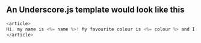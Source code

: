 ## An Underscore.js template would look like this

```javascript
<article>
Hi, my name is <%= name %>! My favourite colour is <%= colour %> and I enjoy eating at <%= restaurant %>!
</article>
```
